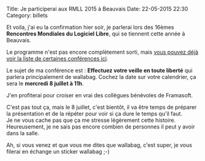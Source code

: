 Title: Je participerai aux RMLL 2015 à Beauvais
Date: 22-05-2015 22:30
Category: billets

Et voila, j'ai eu la confirmation hier soir, je parlerai lors des 16èmes **Rencontres Mondiales du Logiciel Libre**, qui se tiennent cette année à Beauvais.

Le programme n'est pas encore complètement sorti, mais [vous pouvez déjà voir la liste de certaines conférences ici](https://2015.rmll.info/spip.php?page=rmll_progall&lang=fr).

Le sujet de ma conférence est : **Effectuez votre veille en toute liberté** qui parlera principalement de wallabag. Cochez la date sur votre calendrier, ça sera le **mercredi 8 juillet à 11h**.

J'en profiterai pour croiser en vrai des collègues bénévoles de Framasoft.

C'est pas tout ça, mais le 8 juillet, c'est bientôt, il va être temps de préparer la présentation et de la répéter pour voir si ça dure le temps qu'il faut.  
Je ne vous cache pas que ça me stresse légèrement cette histoire. Heureusement, je ne sais pas encore combien de personnes il peut y avoir dans la salle.

Ah, si vous venez et que vous me dites que wallabag, c'est super, je vous filerai en échange un sticker wallabag ;-)
